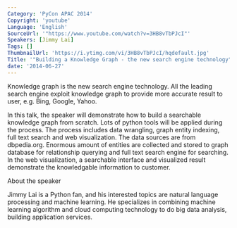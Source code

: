 ```yaml
---
Category: 'PyCon APAC 2014'
Copyright: 'youtube'
Language: 'English'
SourceUrl: '"https://www.youtube.com/watch?v=3HB8vTbPJcI"'
Speakers: [Jimmy Lai]
Tags: []
ThumbnailUrl: 'https://i.ytimg.com/vi/3HB8vTbPJcI/hqdefault.jpg'
Title: '"Building a Knowledge Graph - the new search engine technology"'
date: '2014-06-27'
---
```

Knowledge graph is the new search engine technology. All the leading search engine exploit knowledge graph to provide more accurate result to user, e.g. Bing, Google, Yahoo.

In this talk, the speaker will demonstrate how to build a searchable knowledge graph from scratch. Lots of python tools will be applied during the process. The process includes data wrangling, graph entity indexing, full text search and web visualization. The data sources are from dbpedia.org. Enormous amount of entities are collected and stored to graph database for relationship querying and full text search engine for searching. In the web visualization, a searchable interface and visualized result demonstrate the knowledgable information to customer.


About the speaker

Jimmy Lai is a Python fan, and his interested topics are natural language processing and machine learning. He specializes in combining machine learning algorithm and cloud computing technology to do big data analysis, building application services.